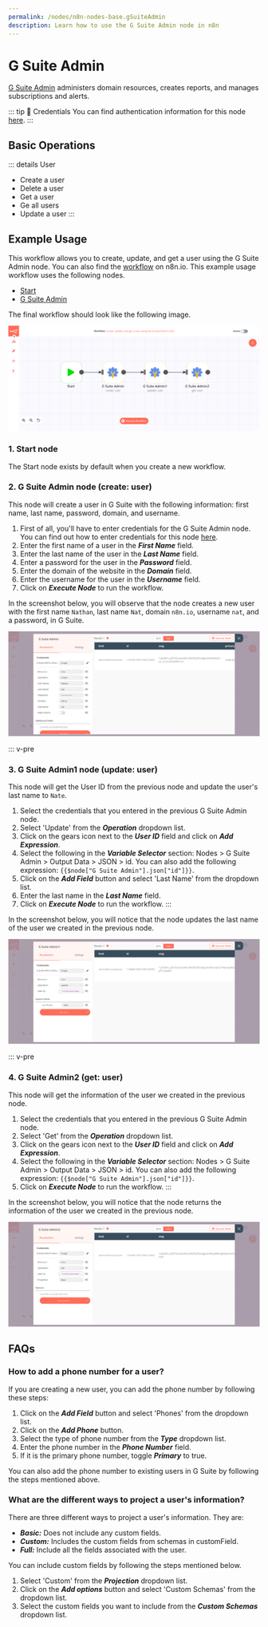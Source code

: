 ```yaml
---
permalink: /nodes/n8n-nodes-base.gSuiteAdmin
description: Learn how to use the G Suite Admin node in n8n
---
```


# G Suite Admin

[G Suite Admin](https://developers.google.com/admin-sdk) administers domain resources, creates reports, and manages subscriptions and alerts.

::: tip 🔑 Credentials
You can find authentication information for this node [here](../../../credentials/Google/README.md).
:::

## Basic Operations

::: details User
- Create a user
- Delete a user
- Get a user
- Ge all users
- Update a user
:::

## Example Usage

This workflow allows you to create, update, and get a user using the G Suite Admin node. You can also find the [workflow](https://n8n.io/workflows/710) on n8n.io. This example usage workflow uses the following nodes.
- [Start](../../core-nodes/Start/README.md)
- [G Suite Admin]()

The final workflow should look like the following image.

![A workflow with the Google Sheets node](./workflow.png)

### 1. Start node

The Start node exists by default when you create a new workflow.
  
### 2. G Suite Admin node (create: user)

This node will create a user in G Suite with the following information:  first name, last name, password, domain, and username.

1. First of all, you'll have to enter credentials for the G Suite Admin node. You can find out how to enter credentials for this node [here](../../../credentials/Google/README.md).
3. Enter the first name of a user in the ***First Name*** field.
4. Enter the last name of the user in the ***Last Name*** field.
5. Enter a password for the user in the ***Password*** field.
6. Enter the domain of the website in the ***Domain*** field.
7. Enter the username for the user in the ***Username*** field.
8. Click on ***Execute Node*** to run the workflow.

In the screenshot below, you will observe that the node creates a new user with the first name `Nathan`, last name `Nat`, domain `n8n.io`, username `nat`, and a password, in G Suite.

![Using the G Suite Admin node to create a user](./GSuiteAdmin_node.png)

::: v-pre
### 3. G Suite Admin1 node (update: user)

This node will get the User ID from the previous node and update the user's last name to `Nate`.

1. Select the credentials that you entered in the previous G Suite Admin node.
2. Select 'Update' from the ***Operation*** dropdown list.
3. Click on the gears icon next to the ***User ID*** field and click on ***Add Expression***.
4. Select the following in the ***Variable Selector*** section: Nodes > G Suite Admin > Output Data > JSON > id. You can also add the following expression: `{{$node["G Suite Admin"].json["id"]}}`.
5. Click on the ***Add Field*** button and select 'Last Name' from the dropdown list.
6. Enter the last name in the ***Last Name*** field.
7. Click on ***Execute Node*** to run the workflow.
:::

In the screenshot below, you will notice that the node updates the last name of the user we created in the previous node. 

![Using the G Suite Admin node to update the last name of the user](./GSuiteAdmin1_node.png)

::: v-pre
### 4. G Suite Admin2 (get: user)

This node will get the information of the user we created in the previous node.

1. Select the credentials that you entered in the previous G Suite Admin node.
2. Select 'Get' from the ***Operation*** dropdown list.
3. Click on the gears icon next to the ***User ID*** field and click on ***Add Expression***.
4. Select the following in the ***Variable Selector*** section: Nodes > G Suite Admin > Output Data > JSON > id. You can also add the following expression: `{{$node["G Suite Admin"].json["id"]}}`.
5. Click on ***Execute Node*** to run the workflow.
:::

In the screenshot below, you will notice that the node returns the information of the user we created in the previous node. 

![Using the G Suite Admin node to get the information of the user](./GSuiteAdmin2_node.png)

## FAQs

### How to add a phone number for a user?

If you are creating a new user, you can add the phone number by following these steps:
1. Click on the ***Add Field*** button and select 'Phones' from the dropdown list.
2. Click on the ***Add Phone*** button.
3. Select the type of phone number from the ***Type*** dropdown list.
4. Enter the phone number in the ***Phone Number*** field.
5. If it is the primary phone number, toggle ***Primary*** to true.

You can also add the phone number to existing users in G Suite by following the steps mentioned above.

### What are the different ways to project a user's information?

There are three different ways to project a user's information. They are:
- ***Basic:*** Does not include any custom fields.
- ***Custom:*** Includes the custom fields from schemas in customField.
- ***Full:*** Include all the fields associated with the user.

You can include custom fields by following the steps mentioned below.
1. Select 'Custom' from the ***Projection*** dropdown list.
2. Click on the ***Add options*** button and select 'Custom Schemas' from the dropdown list.
3. Select the custom fields you want to include from the ***Custom Schemas*** dropdown list.